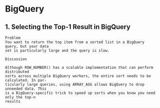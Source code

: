 # BigQuery
## 1. Selecting the Top-1 Result in BigQuery

    Problem
    You want to return the top item from a sorted list in a BigQuery query, but your data
    set is particularly large and the query is slow.
    
    Discussion
    
    Although ROW_NUMBER() has a scalable implementation that can perform distributed
    sorts across multiple BigQuery workers, the entire sort needs to be calculated. In par‐
    ticularly large queries, using ARRAY_AGG allows BigQuery to drop unneeded data. This
    is a BigQuery-specific trick to speed up sorts when you know you need only the top-n
    results
